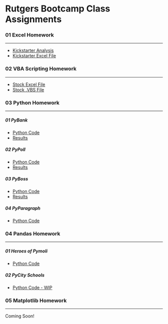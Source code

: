 # Rutgers Bootcamp Class Assignments


### 01 Excel Homework
---------------
- [Kickstarter Analysis](https://github.com/Jen-Dean/bootcamp-assignments/blob/master/1%20-%20Excel/Kickstarter%20Result%20Analysis%20(Excel%20Homework).docx?raw=true)
- [Kickstarter Excel File](https://github.com/Jen-Dean/bootcamp-assignments/blob/master/1%20-%20Excel/excel-challenge-kickstarter.xlsx?raw=true)

### 02 VBA Scripting Homework
---------------
- [Stock Excel File](https://github.com/Jen-Dean/bootcamp-assignments/blob/master/2%20-%20VBA/Multiple_year_stock_data_FINISHED.xlsm?raw=true)
- [Stock .VBS File](https://github.com/Jen-Dean/bootcamp-assignments/blob/master/2%20-%20VBA/Multiyear_Stocks.vbs)

### 03 Python Homework
---------------

##### 01 PyBank
- [Python Code](https://github.com/Jen-Dean/all-assignments/blob/master/3%20-%20Python/PyBank/main.py)
- [Results](https://github.com/Jen-Dean/all-assignments/blob/master/3%20-%20Python/PyBank/Analysis/Analysis.txt)

##### 02 PyPoll

- [Python Code](https://github.com/Jen-Dean/all-assignments/blob/master/3%20-%20Python/PyPoll/main.py)
- [Results](https://github.com/Jen-Dean/all-assignments/blob/master/3%20-%20Python/PyPoll/Analysis/Analysis.txt)

##### 03 PyBoss
- [Python Code](https://github.com/Jen-Dean/all-assignments/blob/master/3%20-%20Python/PyBoss/main.py)
- [Results](https://github.com/Jen-Dean/all-assignments/blob/master/3%20-%20Python/PyBoss/Output/new_employee_data.csv)

##### 04 PyParagraph

- [Python Code](https://github.com/Jen-Dean/all-assignments/blob/master/3%20-%20Python/PyParagraph/main.py)

### 04 Pandas Homework
---------------
##### 01 Heroes of Pymoli

- [Python Code](https://github.com/Jen-Dean/all-assignments/blob/master/4%20-%20Pandas/HeroesOfPymoli/HeroesOfPymoli_FINISHED.ipynb)

##### 02 PyCity Schools
 - [Python Code - WIP](https://github.com/Jen-Dean/all-assignments/blob/master/4%20-%20Pandas/PyCitySchools/WIP_PyCitySchools_starter.ipynb)

### 05 Matplotlib Homework
---------------
Coming Soon!





